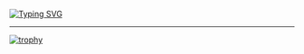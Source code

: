 [![Typing SVG](https://readme-typing-svg.herokuapp.com?color=%2336BCF7&lines=Hi+,+I'm+Karabetskaya+Kristina+👋)](https://git.io/typing-svg) 

-------------
[![trophy](https://github-profile-trophy.vercel.app/?username=christinchick)](https://github.com/ryo-ma/github-profile-trophy)


